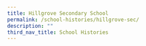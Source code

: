 ```yaml
---
title: Hillgrove Secondary School
permalink: /school-histories/hillgrove-sec/
description: ""
third_nav_title: School Histories
---
```

